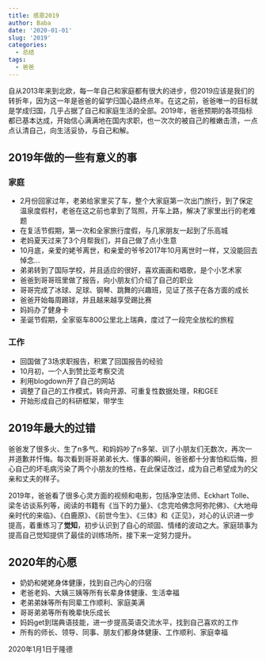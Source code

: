```yaml
---
title: 感恩2019
author: Baba
date: '2020-01-01'
slug: '2019'
categories:
  - 总结
tags:
  - 爸爸
---
```

自从2013年来到北欧，每一年自己和家庭都有很大的进步，但2019应该是我们的转折年，因为这一年是爸爸的留学归国心路终点年。在这之前，爸爸唯一的目标就是学成归国，几乎占据了自己和家庭生活的全部。2019年，爸爸预期的各项指标都已基本达成，开始信心满满地在国内求职，也一次次的被自己的稚嫩击溃，一点点认清自己，向生活妥协，与自己和解。

<!--more-->

## 2019年做的一些有意义的事

### 家庭
* 2月份回家过年，老弟给家里买了车，整个大家庭第一次出门旅行，到了保定温泉度假村，老爸在这之前也拿到了驾照，开车上路，解决了家里出行的老难题
* 在复活节假期，第一次和全家旅行度假，与几家朋友一起到了乐高城
* 老妈夏天过来了3个月帮我们，并自己做了点小生意
* 10月底，亲爱的姥爷离世，和亲爱的爷爷2017年10月离世时一样，又没能回去悼念...
* 弟弟转到了国际学校，并且适应的很好，喜欢画画和唱歌，是个小艺术家
* 爸爸到哥哥班里做了报告，向小朋友们介绍了自己的职业
* 哥哥完成了冰球、足球、钢琴、跳舞的兴趣班，见证了孩子在各方面的成长
* 爸爸开始每周踢球，并且越来越享受踢比赛
* 妈妈办了健身卡
* 圣诞节假期，全家驱车800公里北上瑞典，度过了一段完全放松的旅程

### 工作
* 回国做了3场求职报告，积累了回国报告的经验
* 10月初，一个人到赞比亚考察交流
* 利用blogdown开了自己的网站
* 调整了自己的工作模式，转向开源、可重复性数据处理，R和GEE
* 开始形成自己的科研框架，带学生

## 2019年最大的过错
爸爸发了很多火、生了n多气、和妈妈吵了n多架、训了小朋友们无数次，再次一并道歉并忏悔。每次看到哥哥弟弟长大、懂事的瞬间，爸爸都十分害怕和后悔，担心自己的坏毛病污染了两个小朋友的性格，在此保证改过，成为自己希望成为的父亲和丈夫的样子。

2019年，爸爸看了很多心灵方面的视频和电影，包括净空法师、Eckhart Tolle、梁冬访谈系列等，阅读的书籍有《当下的力量》、《念完哈佛念阿弥陀佛》、《大地母亲时代的来临》、《白鹿原》、《前世今生》、《三体》和《正见》，对心的认识进一步提高，着重练习了**觉知**，初步认识到了自心的顽固、情绪的波动之大。家庭琐事为提高自己觉知提供了最佳的训练场所，接下来一定努力提升。

## 2020年的心愿
* 奶奶和姥姥身体健康，找到自己内心的归宿
* 老爸老妈、大姨三姨等所有长辈身体健康、生活幸福
* 老弟弟妹等所有同辈工作顺利、家庭美满
* 哥哥弟弟等所有晚辈快乐成长
* 妈妈get到瑞典语技能，进一步提高英语交流水平，找到自己喜欢的工作
* 所有的师长、领导、同事、朋友们都身体健康、工作顺利、家庭幸福

2020年1月1日于隆德





